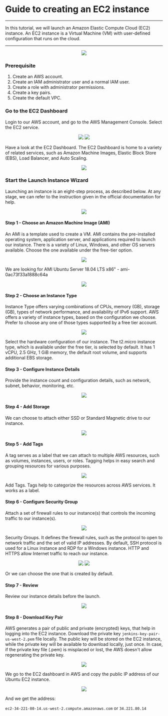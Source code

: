 # Guide to creating an EC2 instance
---
In this tutorial, we will launch an Amazon Elastic Compute Cloud (EC2) instance. An EC2 instance is a Virtual Machine (VM) with user-defined configuration that runs on the cloud.

---

<p align="center">
    <img src ="./images/EC2Creation1.jpg" />
</p>

### Prerequisite

1. Create an AWS account.
2. Create an IAM administrator user and a normal IAM user.
3. Create a role with administrator permissions.
4. Create a key pairs.
5. Create the default VPC.

### Go to the EC2 Dashboard

Login to our AWS account, and go to the AWS Management Console. Select the EC2 service.

<p align="center">
    <img src ="./images/EC2Creation2.jpg" />
	<img src ="./images/EC2Creation3.jpg" />
</p>

Have a look at the EC2 Dashboard. The EC2 Dashboard is home to a variety of related services, such as Amazon Machine Images, Elastic Block Store (EBS), Load Balancer, and Auto Scaling. 

<p align="center">
    <img src ="./images/EC2Creation4.jpg" />
</p>

### Start the Launch Instance Wizard

Launching an instance is an eight-step process, as described below. At any stage, we can refer to the instruction given in the official documentation for help.

<p align="center">
    <img src ="./images/EC2Creation5.jpg" />
</p>

#### Step 1 - Choose an Amazon Machine Image (AMI)

An AMI is a template used to create a VM. AMI contains the pre-installed operating system, application server, and applications required to launch our instance. There is a variety of Linux, Windows, and other OS servers available. Choose the one available under the free-tier option.

<p align="center">
    <img src ="./images/EC2Creation6.jpg" />
</p>

We are looking for AMI Ubuntu Server 18.04 LTS x86" - ami-0ac73f33a1888c64a

<p align="center">
    <img src ="./images/EC2Creation7.jpg" />
</p>

#### Step 2 - Choose an Instance Type

Instance Type offers varying combinations of CPUs, memory (GB), storage (GB), types of network performance, and availability of IPv6 support. AWS offers a variety of instance types, based on the configuration we choose. Prefer to choose any one of those types supported by a free tier account. 

<p align="center">
    <img src ="./images/EC2Creation8.jpg" />
</p>

Select the hardware configuration of our instance. The t2.micro instance type, which is available under the free tier, is selected by default. It has 1 vCPU, 2.5 GHz, 1 GiB memory, the default root volume, and supports additional EBS storage.

#### Step 3 - Configure Instance Details

Provide the instance count and configuration details, such as network, subnet, behavior, monitoring, etc.

<p align="center">
    <img src ="./images/EC2Creation9.jpg" />
</p>

#### Step 4 - Add Storage

We can choose to attach either SSD or Standard Magnetic drive to our instance.

<p align="center">
    <img src ="./images/EC2Creation10.jpg" />
</p>

#### Step 5 - Add Tags

A tag serves as a label that we can attach to multiple AWS resources, such as volumes, instances, users, or roles. Tagging helps in easy search and grouping resources for various purposes.

<p align="center">
    <img src ="./images/EC2Creation11.jpg" />
</p>

Add Tags. Tags help to categorize the resources across AWS services. It works as a label. 

#### Step 6 - Configure Security Group

Attach a set of firewall rules to our instance(s) that controls the incoming traffic to our instance(s).

<p align="center">
    <img src ="./images/EC2Creation12.jpg" />
</p>

Security Groups. It defines the firewall rules, such as the protocol to open to network traffic and the set of valid IP addresses. By default, SSH protocol is used for a Linux instance and RDP for a Windows instance. HTTP and HTTPS allow Internet traffic to reach our instance.

<p align="center">
    <img src ="./images/EC2Creation13.jpg" />
	<img src ="./images/EC2Creation14.jpg" />
</p>

Or we can choose the one that is created by default.

#### Step 7 - Review

Review our instance details before the launch.

<p align="center">
    <img src ="./images/EC2Creation15.jpg" />
</p>

#### Step 8 - Download Key Pair

AWS generates a pair of public and private (encrypted) keys, that help in logging into the EC2 instance. Download the private key ```jenkins-key-pair-us-west-2.pem``` file locally. The public key will be stored on the EC2 instance, while the private key will be available to download locally, just once. In case, if the private key file (.pem) is misplaced or lost, the AWS doesn't allow regenerating the private key. 

<p align="center">
    <img src ="./images/EC2Creation16.jpg" />
</p>

We go to the EC2 dashboard in AWS and copy the public IP address of our Ubuntu EC2 instance.

<p align="center">
    <img src ="./images/EC2Creation17.jpg" />
</p>

And we get the address:

```ec2-34-221-80-14.us-west-2.compute.amazonaws.com``` or ```34.221.80.14```